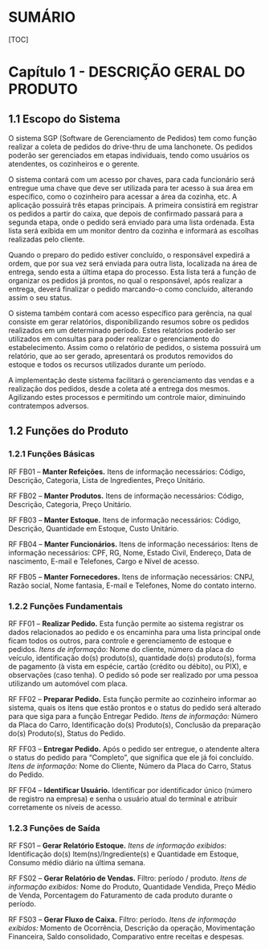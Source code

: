 # SUMÁRIO

[TOC]

# Capítulo 1 - DESCRIÇÃO GERAL DO PRODUTO

## 1.1	Escopo do Sistema

O sistema SGP (Software de Gerenciamento de Pedidos) tem como função realizar a coleta de pedidos do drive-thru de uma lanchonete. Os pedidos poderão ser gerenciados em etapas individuais, tendo como usuários os atendentes, os cozinheiros e o gerente.

O sistema contará com um acesso por chaves, para cada funcionário será entregue uma chave que deve ser utilizada para ter acesso à sua área em específico, como o cozinheiro para acessar a área da cozinha, etc. A aplicação possuirá três etapas principais. A primeira consistirá em registrar os pedidos a partir do caixa, que depois de confirmado passará para a segunda etapa, onde o pedido será enviado para uma lista ordenada. Esta lista será exibida em um monitor dentro da cozinha e informará as escolhas realizadas pelo cliente.

Quando o preparo do pedido estiver concluído, o responsável expedirá a ordem, que por sua vez será enviada para outra lista, localizada na área de entrega, sendo esta a última etapa do processo. Esta lista terá a função de organizar os pedidos já prontos, no qual o responsável, após realizar a entrega, deverá finalizar o pedido marcando-o como concluído, alterando assim o seu status.

O sistema também contará com acesso específico para gerência, na qual consiste em gerar relatórios, disponibilizando resumos sobre os pedidos realizados em um determinado período. Estes relatórios poderão ser utilizados em consultas para poder realizar o gerenciamento do estabelecimento. Assim como o relatório de pedidos, o sistema possuirá um relatório, que ao ser gerado, apresentará os produtos removidos do estoque e todos os recursos utilizados durante um período.

A implementação deste sistema facilitará o gerenciamento das vendas e a realização dos pedidos, desde a coleta até a entrega dos mesmos. Agilizando estes processos e permitindo um controle maior, diminuindo contratempos adversos.

## 1.2	Funções do Produto

### 1.2.1	Funções Básicas

RF FB01 – **Manter Refeições.** Itens de informação necessários: Código, Descrição, Categoria, Lista de Ingredientes, Preço Unitário.

RF FB02 – **Manter Produtos.** Itens de informação necessários: Código, Descrição, Categoria, Preço Unitário.

RF FB03 – **Manter Estoque.** Itens de informação necessários: Código, Descrição, Quantidade em Estoque, Custo Unitário.

RF FB04 – **Manter Funcionários.** Itens de informação necessários: Itens de informação necessários: CPF, RG, Nome, Estado Civil, Endereço, Data de nascimento, E-mail e Telefones, Cargo e Nível de acesso.

RF FB05 – **Manter Fornecedores.** Itens de informação necessários: CNPJ, Razão social, Nome fantasia, E-mail e Telefones, Nome do contato interno.

### 1.2.2	Funções Fundamentais

RF FF01 – **Realizar Pedido.** Esta função permite ao sistema registrar os dados relacionados ao pedido e os encaminha para uma lista principal onde ficam todos os outros, para controle e gerenciamento de estoque e pedidos. *Itens de informação:* Nome do cliente, número da placa do veículo, identificação do(s) produto(s), quantidade do(s) produto(s), forma de pagamento (à vista em espécie, cartão (crédito ou débito), ou PIX), e observações (caso tenha). O pedido só pode ser realizado por uma pessoa utilizando um automóvel com placa.

RF FF02 – **Preparar Pedido.** Esta função permite ao cozinheiro informar ao sistema, quais os itens que estão prontos e o status do pedido será alterado para que siga para a função Entregar Pedido. *Itens de informação:* Número da Placa do Carro, Identificação do(s) Produto(s), Conclusão da preparação do(s) Produto(s), Status do Pedido.

RF FF03 – **Entregar Pedido.** Após o pedido ser entregue, o atendente altera o status do pedido para “Completo”, que significa que ele já foi concluído. *Itens de informação:* Nome do Cliente, Número da Placa do Carro, Status do Pedido.

RF FF04 – **Identificar Usuário.** Identificar por identificador único (número de registro na empresa) e senha o usuário atual do terminal e atribuir corretamente os níveis de acesso.

### 1.2.3	Funções de Saída

RF FS01 – **Gerar Relatório Estoque.** *Itens de informação exibidos*: Identificação do(s) Item(ns)/Ingrediente(s) e Quantidade em Estoque, Consumo médio diário na última semana.

RF FS02 – **Gerar Relatório de Vendas.** Filtro: período / produto. *Itens de informação exibidos:* Nome do Produto, Quantidade Vendida, Preço Médio de Venda, Porcentagem do Faturamento de cada produto durante o período.

RF FS03 – **Gerar Fluxo de Caixa.** Filtro: período. *Itens de informação exibidos:* Momento de Ocorrência, Descrição da operação, Movimentação Financeira, Saldo consolidado, Comparativo entre receitas e despesas.
